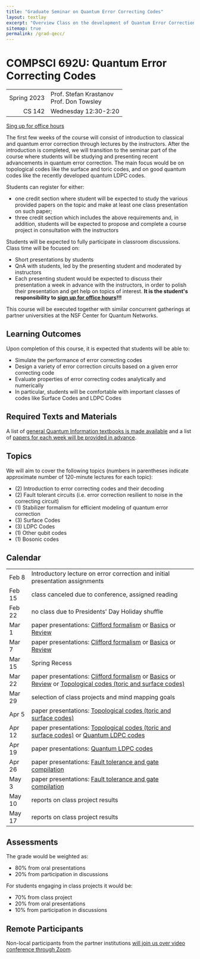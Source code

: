 ```yaml
---
title: "Graduate Seminar on Quantum Error Correcting Codes"
layout: textlay
excerpt: "Overview Class on the development of Quantum Error Correction and Fault Tolerance, including topological codes, quantum LDPC codes, and their decoders."
sitemap: true
permalink: /grad-qecc/
---
```


# COMPSCI 692U: Quantum Error Correcting Codes

<div class="divtable shorttable">

|||
|--:|:--|
| Spring 2023 | Prof. Stefan Krastanov <br> Prof. Don Towsley |
| CS 142 | Wednesday 12:30-2:20 |

[Sing up for office hours](https://cal.krastanov.org/krastanov/grad-seminar-qis-office-hours)

</div>

The first few weeks of the course will consist of introduction to classical and quantum error correction through lectures by the instructors. After the introduction is completed, we will transition to the seminar part of the course where students will be studying and presenting recent advancements in quantum error correction. The main focus would be on topological codes like the surface and toric codes, and on good quantum codes like the recently developed quantum LDPC codes.

Students can register for either:

- one credit section where student will be expected to study the various provided papers on the topic and make at least one class presentation on such paper;
- three credit section which includes the above requirements and, in addition, students will be expected to propose and complete a course project in consultation with the instructors

Students will be expected to fully participate in classroom discussions. Class time will be focused on:
- Short presentations by students
- QnA with students, led by the presenting student and moderated by instructors
- Each presenting student would be expected to discuss their presentation a week in advance with the instructors, in order to polish their presentation and get help on topics of interest. **It is the student's responsibility to [sign up for office hours](https://cal.krastanov.org/krastanov/grad-seminar-qis-office-hours)!!!**

This course will be executed together with similar concurrent gatherings at partner universities at the NSF Center for Quantum Networks.

## Learning Outcomes

Upon completion of this course, it is expected that students will be able to:
- Simulate the performance of error correcting codes
- Design a variety of error correction circuits based on a given error correcting code
- Evaluate properties of error correcting codes analytically and numerically
- In particular, students will be comfortable with important classes of codes like Surface Codes and LDPC Codes

## Required Texts and Materials

A list of [general Quantum Information textbooks is made available](lab.krastanov.org/quantumonboarding/) and a list of [papers for each week will be provided in advance](https://www.zotero.org/groups/4899796/qeccgradclass/library).

## Topics

We will aim to cover the following topics (numbers in parentheses indicate approximate number of 120-minute lectures for each topic):
- (2) Introduction to error correcting codes and their decoding
- (2) Fault tolerant circuits (i.e. error correction resilient to noise in the correcting circuit)
- (1) Stabilizer formalism for efficient modeling of quantum error correction
- (3) Surface Codes
- (3) LDPC Codes
- (1) Other qubit codes
- (1) Bosonic codes

## Calendar

<div class="divtable shorttable">

|||
|---|---|
|Feb 8| Introductory lecture on error correction and initial presentation assignments |
|Feb 15| class canceled due to conference, assigned reading |
|Feb 22| no class due to Presidents' Day Holiday shuffle |
|Mar 1| paper presentations: [Clifford formalism][clifford] or [Basics][basics] or [Review][review] |
|Mar 7| paper presentations: [Clifford formalism][clifford] or [Basics][basics] or [Review][review] |
|Mar 15| Spring Recess|
|Mar 22| paper presentations: [Clifford formalism][clifford] or [Basics][basics] or [Review][review] or [Topological codes (toric and surface codes)][topocodes] |
|Mar 29| selection of class projects and mind mapping goals |
|Apr 5| paper presentations: [Topological codes (toric and surface codes)][topocodes] |
|Apr 12| paper presentations: [Topological codes (toric and surface codes)][topocodes] or [Quantum LDPC codes][qLDPC] |
|Apr 19| paper presentations: [Quantum LDPC codes][qLDPC] |
|Apr 26| paper presentations: [Fault tolerance and gate compilation][faulttolerance] |
|May 3| paper presentations: [Fault tolerance and gate compilation][faulttolerance]  |
|May 10| reports on class project results |
|May 17| reports on class project results |
</div>

[basics]: https://www.zotero.org/groups/4899796/qeccgradclass/collections/AUDG9JXP
[clifford]: https://www.zotero.org/groups/4899796/qeccgradclass/collections/ICIAFVAP
[review]: https://www.zotero.org/groups/4899796/qeccgradclass/collections/MK7634QQ
[topocodes]: https://www.zotero.org/groups/4899796/qeccgradclass/collections/E9XVHVLL
[qLDPC]: https://www.zotero.org/groups/4899796/qeccgradclass/collections/QAGZ4DTV
[faulttolerance]: #

## Assessments

The grade would be weighted as:

- 80% from oral presentations
- 20% from participation in discussions

For students engaging in class projects it would be:

- 70% from class project
- 20% from oral presentations
- 10% from participation in discussions

## Remote Participants

Non-local participants from the partner institutions [will join us over video conference through Zoom](https://umass-amherst.zoom.us/j/93949517075?pwd=VnFBeVRuSWs5STBxcVMwMktUTnNWdz09).